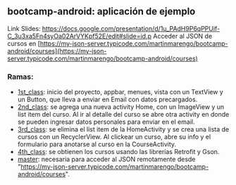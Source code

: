 ## bootcamp-android: aplicación de ejemplo

Link Slides: https://docs.google.com/presentation/d/1u_PAdH9P6qPPUif-C_3u3xa5Fn4syOa02ArVYKpf52E/edit#slide=id.p
Acceder al JSON de cursos en [https://my-json-server.typicode.com/martinmarengo/bootcamp-android/courses](https://my-json-server.typicode.com/martinmarengo/bootcamp-android/courses)

### Ramas: 
- [1st_class](https://github.com/martinmarengo/bootcamp-android/tree/1st_class): inicio del proyecto, appbar, menues, vista con un TextView y un Button, que lleva a enviar en Email con datos precargados.
- [2nd_class](https://github.com/martinmarengo/bootcamp-android/tree/2nd_class): se agrega una nueva activity Home, con un ImageView y un list item del curso. Al ir al detalle del curso se abre otra activity en donde se pueden ingresar datos personales para enviar en el email.
- [3rd_class](https://github.com/martinmarengo/bootcamp-android/tree/3rd_class): se elimina el list item de la HomeActivity y se crea una lista de cursos con un RecyclerView. Al clickear un curso, abre su info y el formulario para anotarse al curso en la CourseActivity.
- [4th_class](https://github.com/martinmarengo/bootcamp-android/tree/4th_class): se obtienen los cursos usando las librerías Retrofit y Gson. 
- [master](https://github.com/martinmarengo/bootcamp-android/tree/master): necesaria para acceder al JSON remotamente desde "https://my-json-server.typicode.com/martinmarengo/bootcamp-android/courses".
